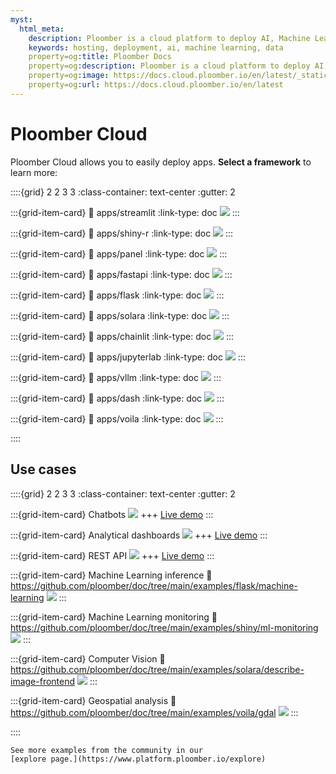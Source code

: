 ```yaml
---
myst:
  html_meta:
    description: Ploomber is a cloud platform to deploy AI, Machine Learning and data applications. Deploy with drag and drop, or via Git.
    keywords: hosting, deployment, ai, machine learning, data
    property=og:title: Ploomber Docs
    property=og:description: Ploomber is a cloud platform to deploy AI, Machine Learning and data applications. Deploy with drag and drop, or via Git.
    property=og:image: https://docs.cloud.ploomber.io/en/latest/_static/opengraph-images-root.png
    property=og:url: https://docs.cloud.ploomber.io/en/latest
---
```



# Ploomber Cloud

Ploomber Cloud allows you to easily deploy apps. **Select a framework** to learn more:


::::{grid} 2 2 3 3
:class-container: text-center
:gutter: 2

:::{grid-item-card}
:link: apps/streamlit
:link-type: doc
![](static/logos/streamlit-logo.png)
:::

:::{grid-item-card}
:link: apps/shiny-r
:link-type: doc
![](static/logos/shiny-r-logo.png)
:::


:::{grid-item-card}
:link: apps/panel
:link-type: doc
![](static/logos/panel-logo.png)
:::

:::{grid-item-card}
:link: apps/fastapi
:link-type: doc
![](static/logos/fastapi-logo.png)
:::


:::{grid-item-card}
:link: apps/flask
:link-type: doc
![](static/logos/flask-logo.png)
:::

:::{grid-item-card}
:link: apps/solara
:link-type: doc
![](static/logos/solara-logo.png)
:::

:::{grid-item-card}
:link: apps/chainlit
:link-type: doc
![](static/logos/chainlit-logo.png)
:::

:::{grid-item-card}
:link: apps/jupyterlab
:link-type: doc
![](static/logos/jupyterlab-logo.png)
:::


:::{grid-item-card}
:link: apps/vllm
:link-type: doc
![](static/logos/vllm-logo.png)
:::

:::{grid-item-card}
:link: apps/dash
:link-type: doc
![](static/logos/dash-logo.png)
:::


:::{grid-item-card}
:link: apps/voila
:link-type: doc
![](static/logos/voila-logo.png)
:::

::::


## Use cases

::::{grid} 2 2 3 3
:class-container: text-center
:gutter: 2


:::{grid-item-card} Chatbots
[![](../examples/panel/book-recommender/screenshot.webp)](https://github.com/ploomber/doc/tree/main/examples/panel/book-recommender)
+++
[Live demo](https://gentle-frost-8296.ploomberapp.io)
:::

:::{grid-item-card} Analytical dashboards
[![](../examples/dash/clinical-analytics/screenshot.webp)](https://github.com/ploomber/doc/tree/main/examples/dash/clinical-analytics)
+++
[Live demo](https://delicate-cake-9107.ploomberapp.io)
:::

:::{grid-item-card} REST API
[![](../examples/flask/login/screenshot.webp)](https://github.com/ploomber/doc/tree/main/examples/flask/login)
+++
[Live demo](https://empty-haze-3369.ploomberapp.io)
:::

:::{grid-item-card} Machine Learning inference
:link: https://github.com/ploomber/doc/tree/main/examples/flask/machine-learning
![](../examples/flask/machine-learning/screenshot.webp)
:::

:::{grid-item-card} Machine Learning monitoring
:link: https://github.com/ploomber/doc/tree/main/examples/shiny/ml-monitoring
![](../examples/shiny/ml-monitoring/screenshot.webp)
:::

:::{grid-item-card} Computer Vision
:link: https://github.com/ploomber/doc/tree/main/examples/solara/describe-image-frontend
![](../examples/solara/describe-image-frontend/screenshot.webp)
:::

:::{grid-item-card} Geospatial analysis
:link: https://github.com/ploomber/doc/tree/main/examples/voila/gdal
![](../examples/voila/gdal/screenshot.webp)
:::


::::

```{tip}
See more examples from the community in our
[explore page.](https://www.platform.ploomber.io/explore)
```

